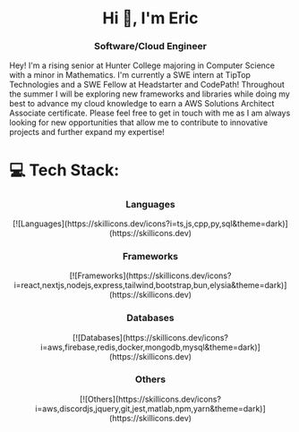 <h1 align="center">Hi 👋, I'm Eric</h1>
<h3 align="center">Software/Cloud Engineer</h3>
Hey! I'm a rising senior at Hunter College majoring in Computer Science with a minor in Mathematics. I'm currently a SWE intern at TipTop Technologies and a SWE Fellow at Headstarter and CodePath! Throughout the summer I will be exploring new frameworks and libraries while doing my best to advance my cloud knowledge to earn a AWS Solutions Architect Associate certificate. Please feel free to get in touch with me as I am always looking for new opportunities that allow me to contribute to innovative projects and further expand my expertise!

<!--Fun Fact: When you are kicked out of an organization, all the commits go away as well 🙃-->


# 💻 Tech Stack:
<div align="center"> 
  <h3><strong>Languages</strong></h3>
    [![Languages](https://skillicons.dev/icons?i=ts,js,cpp,py,sql&theme=dark)](https://skillicons.dev)
  <h3><strong>Frameworks</strong></h3>
    [![Frameworks](https://skillicons.dev/icons?i=react,nextjs,nodejs,express,tailwind,bootstrap,bun,elysia&theme=dark)](https://skillicons.dev)
  <h3><strong>Databases</strong></h3>
    [![Databases](https://skillicons.dev/icons?i=aws,firebase,redis,docker,mongodb,mysql&theme=dark)](https://skillicons.dev)
  <h3><strong>Others</strong></h3>
    [![Others](https://skillicons.dev/icons?i=aws,discordjs,jquery,git,jest,matlab,npm,yarn&theme=dark)](https://skillicons.dev)
</div>
<!-- Proudly created with GPRM ( https://gprm.itsvg.in ) -->
